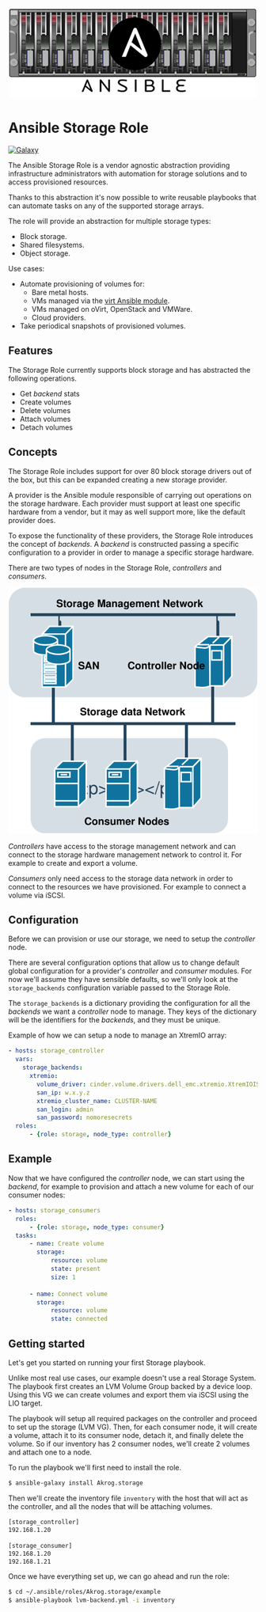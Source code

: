 <p align="center">
  <img src ="./docs/_static/ansible_role_storage.png" />
</p>

Ansible Storage Role
====================

[![Galaxy](https://img.shields.io/badge/galaxy-Akrog.storage-blue.svg?style=flat-square)](https://galaxy.ansible.com/Akrog/storage/)

The Ansible Storage Role is a vendor agnostic abstraction providing infrastructure 
administrators with automation for storage solutions and to access provisioned 
resources.

Thanks to this abstraction it's now possible to write reusable playbooks that
can automate tasks on any of the supported storage arrays.

The role will provide an abstraction for multiple storage types:

- Block storage.
- Shared filesystems.
- Object storage.

Use cases:

- Automate provisioning of volumes for:
  - Bare metal hosts.
  - VMs managed via the [virt Ansible module](
    https://docs.ansible.com/ansible/latest/modules/virt_module.html).
  - VMs managed on oVirt, OpenStack and VMWare.
  - Cloud providers.
- Take periodical snapshots of provisioned volumes.


Features
--------

The Storage Role currently supports block storage and has abstracted the
following operations.

- Get *backend* stats
- Create volumes
- Delete volumes
- Attach volumes
- Detach volumes


Concepts
--------

The Storage Role includes support for over 80 block storage drivers out of the
box, but this can be expanded creating a new storage provider.

A provider is the Ansible module responsible of carrying out operations on the
storage hardware.  Each provider must support at least one specific hardware
from a vendor, but it may as well support more, like the default provider does.

To expose the functionality of these providers, the Storage Role introduces the
concept of *backends*.  A *backend* is constructed passing a specific
configuration to a provider in order to manage a specific storage hardware.

There are two types of nodes in the Storage Role, *controllers* and
*consumers*.

<p align="center">
  <img src ="./docs/_static/ansible_diagram.svg" />
</p>

*Controllers* have access to the storage management network and can connect to
the storage hardware management network to control it.  For example to create
and export a volume.

*Consumers* only need access to the storage data network in order to connect
to the resources we have provisioned.  For example to connect a volume via
iSCSI.


Configuration
-------------

Before we can provision or use our storage, we need to setup the *controller*
node.

There are several configuration options that allow us to change default global
configuration for a provider's *controller* and *consumer* modules.  For now
we'll assume they have sensible defaults, so we'll only look at the
`storage_backends` configuration variable passed to the Storage Role.

The `storage_backends` is a dictionary providing the configuration for all the
*backends* we want a *controller* node to manage.  They keys of the dictionary
will be the identifiers for the *backends*, and they must be unique.

Example of how we can setup a node to manage an XtremIO array:

``` yml
- hosts: storage_controller
  vars:
    storage_backends:
      xtremio:
        volume_driver: cinder.volume.drivers.dell_emc.xtremio.XtremIOISCSIDriver
        san_ip: w.x.y.z
        xtremio_cluster_name: CLUSTER-NAME
        san_login: admin
        san_password: nomoresecrets
  roles:
      - {role: storage, node_type: controller}
```

Example
-------

Now that we have configured the *controller* node, we can start using the
*backend*, for example to provision and attach a new volume for each of our
consumer nodes:

``` yml
- hosts: storage_consumers
  roles:
      - {role: storage, node_type: consumer}
  tasks:
      - name: Create volume
        storage:
            resource: volume
            state: present
            size: 1

      - name: Connect volume
        storage:
            resource: volume
            state: connected
```

Getting started
---------------

Let's get you started on running your first Storage playbook.

Unlike most real use cases, our example doesn't use a real Storage System.  The
playbook first creates an LVM Volume Group backed by a device loop.  Using this
VG we can create volumes and export them via iSCSI using the LIO target.

The playbook will setup all required packages on the controller and proceed to
set up the storage (LVM VG).  Then, for each consumer node, it will create a
volume, attach it to its consumer node, detach it, and finally delete the
volume.  So if our inventory has 2 consumer nodes, we'll create 2 volumes and
attach one to a node.

To run the playbook we'll first need to install the role.

``` bash
$ ansible-galaxy install Akrog.storage
```

Then we'll create the inventory file `inventory` with the host that will act as
the controller, and all the nodes that will be attaching volumes.

```
[storage_controller]
192.168.1.20

[storage_consumer]
192.168.1.20
192.168.1.21
```

Once we have everything set up, we can go ahead and run the role:

``` bash
$ cd ~/.ansible/roles/Akrog.storage/example
$ ansible-playbook lvm-backend.yml -i inventory
```
